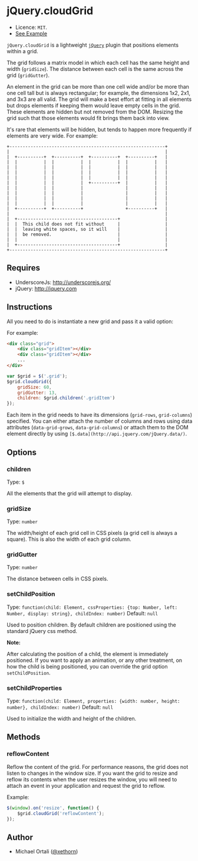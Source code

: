 # jQuery.cloudGrid

* Licence: `MIT`. 
* [See Example](http://rawgithub.com/pinterest/cloudgrid/master/example/index.html)

`jQuery.cloudGrid` is a lightweight [`jQuery`](http://jquery.com) plugin that positions elements within a grid.

The grid follows a matrix model in which each cell has the same height and width (`gridSize`). The distance between each cell is the same across the grid (`gridGutter`).

An element in the grid can be more than one cell wide and/or be more than one cell tall but is always rectangular; for example, the dimensions 1x2, 2x1, and 3x3 are all valid. The grid will make a best effort at fitting in all elements but drops elements if keeping them would leave empty cells in the grid. These elements are hidden but not removed from the DOM.  Resizing the grid such that those elements would fit brings them back into view.
     
It's rare that elements will be hidden, but tends to happen more frequently if elements are very wide. For example:

```
+-----------------------------------------------------------+
|                                                           |
|  +----------+  +----------+  +----------+  +----------+   |
|  |          |  |          |  |          |  |          |   |
|  |          |  |          |  |          |  |          |   |
|  |          |  |          |  |          |  |          |   |
|  |          |  |          |  |          |  |          |   |
|  |          |  |          |  +----------+  |          |   |        
|  |          |  |          |                |          |   |
|  |          |  |          |                |          |   |
|  |          |  |          |                |          |   |
|  |          |  |          |                |          |   |
|  +----------+  +----------+                +----------+   |
|                                                           |
|  +--------------------------------------+                 |
|  |  This child does not fit without     |                 |
|  |  leaving white spaces, so it will    |                 |
|  |  be removed.                         |                 |        
|  |                                      |                 |
|  +--------------------------------------+                 |
+-----------------------------------------------------------+
```

## Requires

* UnderscoreJs: http://underscorejs.org/
* jQuery: http://jquery.com

## Instructions

All you need to do is instantiate a new grid and pass it a valid option:

For example: 

```html
<div class="grid">
	<div class="gridItem"></div>
	<div class="gridItem"></div>
	...
</div>
```

```js
var $grid = $('.grid');
$grid.cloudGrid({
	gridSize: 60,
	gridGutter: 13,
	children: $grid.children('.gridItem')
});
```

Each item in the grid needs to have its dimensions (`grid-rows`, `grid-columns`) specified. You can either attach the number of columns and rows using data attributes (`data-grid-grows`, `data-grid-columns`) or attach them to the DOM element directly by using `[$.data](http://api.jquery.com/jQuery.data/)`.


## Options

### children

Type: `$`

All the elements that the grid will attempt to display.

### gridSize

Type: `number`

The width/height of each grid cell in CSS pixels (a grid cell is always a square). This is also the width of each grid column.

### gridGutter

Type: `number`

The distance between cells in CSS pixels.

### setChildPosition

Type: `function(child: Element, cssProperties: {top: Number, left: Number, display: string}, childIndex: number)` Default: `null`

Used to position children. By default children are positioned using the standard jQuery css method. 

__Note:__

After calculating the position of a child, the element is immediately positioned. If you want to apply an animation, or any other treatment, on how the child is being positioned, you can override the grid option `setChildPosition`.

### setChildProperties

Type: `function(child: Element, properties: {width: number, height: number}, childIndex: number)` Default: `null`

Used to initialize the width and height of the children.


## Methods

### reflowContent

Reflow the content of the grid. For performance reasons, the grid does not listen to changes in the window size. If you want the grid to resize and reflow its contents when the user resizes the window, you will need to attach an event in your application and request the grid to reflow.

Example:  

```js
$(window).on('resize', function() {
	$grid.cloudGrid('reflowContent');		
});
```

## Author

* Michael Ortali ([@xethorn](https://github.com/xethorn))
